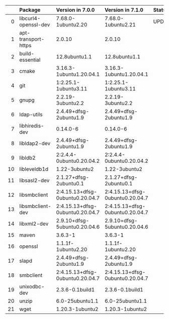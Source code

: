 <!-- markdown-link-check-disable -->

|    | Package              | Version in 7.0.0                | Version in 7.1.0                | Status   |
|---:|:---------------------|:--------------------------------|:--------------------------------|:---------|
|  0 | libcurl4-openssl-dev | 7.68.0-1ubuntu2.20              | 7.68.0-1ubuntu2.21              | UPDATED  |
|  1 | apt-transport-https  | 2.0.10                          | 2.0.10                          |          |
|  2 | build-essential      | 12.8ubuntu1.1                   | 12.8ubuntu1.1                   |          |
|  3 | cmake                | 3.16.3-1ubuntu1.20.04.1         | 3.16.3-1ubuntu1.20.04.1         |          |
|  4 | git                  | 1:2.25.1-1ubuntu3.11            | 1:2.25.1-1ubuntu3.11            |          |
|  5 | gnupg                | 2.2.19-3ubuntu2.2               | 2.2.19-3ubuntu2.2               |          |
|  6 | ldap-utils           | 2.4.49+dfsg-2ubuntu1.9          | 2.4.49+dfsg-2ubuntu1.9          |          |
|  7 | libhiredis-dev       | 0.14.0-6                        | 0.14.0-6                        |          |
|  8 | libldap2-dev         | 2.4.49+dfsg-2ubuntu1.9          | 2.4.49+dfsg-2ubuntu1.9          |          |
|  9 | libldb2              | 2:2.4.4-0ubuntu0.20.04.2        | 2:2.4.4-0ubuntu0.20.04.2        |          |
| 10 | libleveldb1d         | 1.22-3ubuntu2                   | 1.22-3ubuntu2                   |          |
| 11 | libsasl2-dev         | 2.1.27+dfsg-2ubuntu0.1          | 2.1.27+dfsg-2ubuntu0.1          |          |
| 12 | libsmbclient         | 2:4.15.13+dfsg-0ubuntu0.20.04.7 | 2:4.15.13+dfsg-0ubuntu0.20.04.7 |          |
| 13 | libsmbclient-dev     | 2:4.15.13+dfsg-0ubuntu0.20.04.7 | 2:4.15.13+dfsg-0ubuntu0.20.04.7 |          |
| 14 | libxml2-dev          | 2.9.10+dfsg-5ubuntu0.20.04.6    | 2.9.10+dfsg-5ubuntu0.20.04.6    |          |
| 15 | maven                | 3.6.3-1                         | 3.6.3-1                         |          |
| 16 | openssl              | 1.1.1f-1ubuntu2.20              | 1.1.1f-1ubuntu2.20              |          |
| 17 | slapd                | 2.4.49+dfsg-2ubuntu1.9          | 2.4.49+dfsg-2ubuntu1.9          |          |
| 18 | smbclient            | 2:4.15.13+dfsg-0ubuntu0.20.04.7 | 2:4.15.13+dfsg-0ubuntu0.20.04.7 |          |
| 19 | unixodbc-dev         | 2.3.6-0.1build1                 | 2.3.6-0.1build1                 |          |
| 20 | unzip                | 6.0-25ubuntu1.1                 | 6.0-25ubuntu1.1                 |          |
| 21 | wget                 | 1.20.3-1ubuntu2                 | 1.20.3-1ubuntu2                 |          |